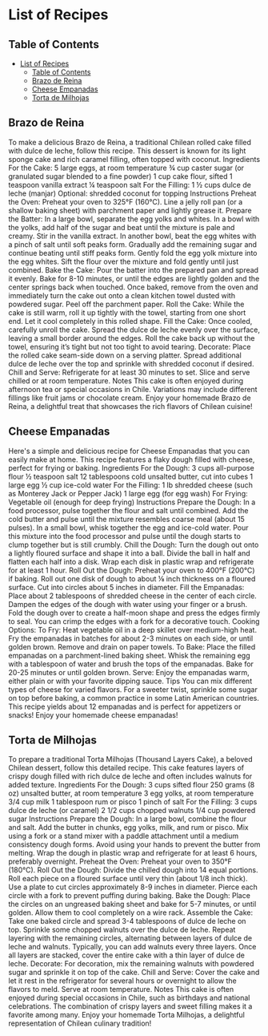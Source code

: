 # List of Recipes

## Table of Contents

- [List of Recipes](#list-of-recipes)
  - [Table of Contents](#table-of-contents)
  - [Brazo de Reina](#brazo-de-reina)
  - [Cheese Empanadas](#cheese-empanadas)
  - [Torta de Milhojas](#torta-de-milhojas)

## Brazo de Reina

To make a delicious Brazo de Reina, a traditional Chilean rolled cake filled with dulce de leche, follow this recipe. This dessert is known for its light sponge cake and rich caramel filling, often topped with coconut.
Ingredients
For the Cake:
5 large eggs, at room temperature
¾ cup caster sugar (or granulated sugar blended to a fine powder)
1 cup cake flour, sifted
1 teaspoon vanilla extract
¼ teaspoon salt
For the Filling:
1 ½ cups dulce de leche (manjar)
Optional: shredded coconut for topping
Instructions
Preheat the Oven:
Preheat your oven to 325°F (160°C). Line a jelly roll pan (or a shallow baking sheet) with parchment paper and lightly grease it.
Prepare the Batter:
In a large bowl, separate the egg yolks and whites. In a bowl with the yolks, add half of the sugar and beat until the mixture is pale and creamy. Stir in the vanilla extract.
In another bowl, beat the egg whites with a pinch of salt until soft peaks form. Gradually add the remaining sugar and continue beating until stiff peaks form.
Gently fold the egg yolk mixture into the egg whites. Sift the flour over the mixture and fold gently until just combined.
Bake the Cake:
Pour the batter into the prepared pan and spread it evenly. Bake for 8-10 minutes, or until the edges are lightly golden and the center springs back when touched.
Once baked, remove from the oven and immediately turn the cake out onto a clean kitchen towel dusted with powdered sugar. Peel off the parchment paper.
Roll the Cake:
While the cake is still warm, roll it up tightly with the towel, starting from one short end. Let it cool completely in this rolled shape.
Fill the Cake:
Once cooled, carefully unroll the cake. Spread the dulce de leche evenly over the surface, leaving a small border around the edges.
Roll the cake back up without the towel, ensuring it’s tight but not too tight to avoid tearing.
Decorate:
Place the rolled cake seam-side down on a serving platter. Spread additional dulce de leche over the top and sprinkle with shredded coconut if desired.
Chill and Serve:
Refrigerate for at least 30 minutes to set. Slice and serve chilled or at room temperature.
Notes
This cake is often enjoyed during afternoon tea or special occasions in Chile. Variations may include different fillings like fruit jams or chocolate cream.
Enjoy your homemade Brazo de Reina, a delightful treat that showcases the rich flavors of Chilean cuisine!

## Cheese Empanadas

Here's a simple and delicious recipe for Cheese Empanadas that you can easily make at home. This recipe features a flaky dough filled with cheese, perfect for frying or baking.
Ingredients
For the Dough:
3 cups all-purpose flour
½ teaspoon salt
12 tablespoons cold unsalted butter, cut into cubes
1 large egg
½ cup ice-cold water
For the Filling:
1 lb shredded cheese (such as Monterey Jack or Pepper Jack)
1 large egg (for egg wash)
For Frying:
Vegetable oil (enough for deep frying)
Instructions
Prepare the Dough:
In a food processor, pulse together the flour and salt until combined.
Add the cold butter and pulse until the mixture resembles coarse meal (about 15 pulses).
In a small bowl, whisk together the egg and ice-cold water. Pour this mixture into the food processor and pulse until the dough starts to clump together but is still crumbly.
Chill the Dough:
Turn the dough out onto a lightly floured surface and shape it into a ball. Divide the ball in half and flatten each half into a disk. Wrap each disk in plastic wrap and refrigerate for at least 1 hour.
Roll Out the Dough:
Preheat your oven to 400°F (200°C) if baking. Roll out one disk of dough to about ⅛ inch thickness on a floured surface. Cut into circles about 5 inches in diameter.
Fill the Empanadas:
Place about 2 tablespoons of shredded cheese in the center of each circle. Dampen the edges of the dough with water using your finger or a brush. Fold the dough over to create a half-moon shape and press the edges firmly to seal. You can crimp the edges with a fork for a decorative touch.
Cooking Options:
To Fry: Heat vegetable oil in a deep skillet over medium-high heat. Fry the empanadas in batches for about 2-3 minutes on each side, or until golden brown. Remove and drain on paper towels.
To Bake: Place the filled empanadas on a parchment-lined baking sheet. Whisk the remaining egg with a tablespoon of water and brush the tops of the empanadas. Bake for 20-25 minutes or until golden brown.
Serve:
Enjoy the empanadas warm, either plain or with your favorite dipping sauce.
Tips
You can mix different types of cheese for varied flavors.
For a sweeter twist, sprinkle some sugar on top before baking, a common practice in some Latin American countries.
This recipe yields about 12 empanadas and is perfect for appetizers or snacks! Enjoy your homemade cheese empanadas!

## Torta de Milhojas

To prepare a traditional Torta Milhojas (Thousand Layers Cake), a beloved Chilean dessert, follow this detailed recipe. This cake features layers of crispy dough filled with rich dulce de leche and often includes walnuts for added texture.
Ingredients
For the Dough:
3 cups sifted flour
250 grams (8 oz) unsalted butter, at room temperature
3 egg yolks, at room temperature
3/4 cup milk
1 tablespoon rum or pisco
1 pinch of salt
For the Filling:
3 cups dulce de leche (or caramel)
2 1/2 cups chopped walnuts
1/4 cup powdered sugar
Instructions
Prepare the Dough:
In a large bowl, combine the flour and salt. Add the butter in chunks, egg yolks, milk, and rum or pisco. Mix using a fork or a stand mixer with a paddle attachment until a medium consistency dough forms. Avoid using your hands to prevent the butter from melting.
Wrap the dough in plastic wrap and refrigerate for at least 6 hours, preferably overnight.
Preheat the Oven:
Preheat your oven to 350°F (180°C).
Roll Out the Dough:
Divide the chilled dough into 14 equal portions. Roll each piece on a floured surface until very thin (about 1/8 inch thick). Use a plate to cut circles approximately 8-9 inches in diameter.
Pierce each circle with a fork to prevent puffing during baking.
Bake the Dough:
Place the circles on an ungreased baking sheet and bake for 5-7 minutes, or until golden. Allow them to cool completely on a wire rack.
Assemble the Cake:
Take one baked circle and spread 3-4 tablespoons of dulce de leche on top. Sprinkle some chopped walnuts over the dulce de leche.
Repeat layering with the remaining circles, alternating between layers of dulce de leche and walnuts. Typically, you can add walnuts every three layers.
Once all layers are stacked, cover the entire cake with a thin layer of dulce de leche.
Decorate:
For decoration, mix the remaining walnuts with powdered sugar and sprinkle it on top of the cake.
Chill and Serve:
Cover the cake and let it rest in the refrigerator for several hours or overnight to allow the flavors to meld. Serve at room temperature.
Notes
This cake is often enjoyed during special occasions in Chile, such as birthdays and national celebrations. The combination of crispy layers and sweet filling makes it a favorite among many.
Enjoy your homemade Torta Milhojas, a delightful representation of Chilean culinary tradition!
